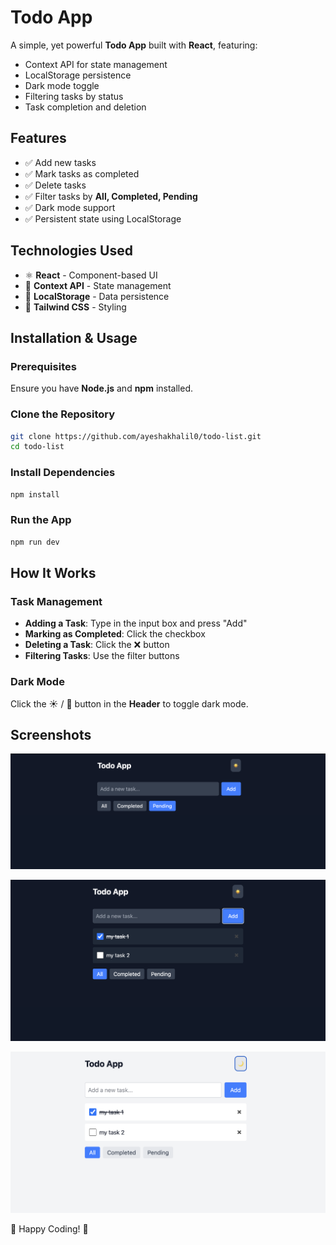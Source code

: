 # Todo App

A simple, yet powerful **Todo App** built with **React**, featuring:
- Context API for state management
- LocalStorage persistence
- Dark mode toggle
- Filtering tasks by status
- Task completion and deletion

## Features
- ✅ Add new tasks
- ✅ Mark tasks as completed
- ✅ Delete tasks
- ✅ Filter tasks by **All, Completed, Pending**
- ✅ Dark mode support
- ✅ Persistent state using LocalStorage

## Technologies Used
- ⚛ **React** - Component-based UI
- 🎯 **Context API** - State management
- 💾 **LocalStorage** - Data persistence
- 🎨 **Tailwind CSS** - Styling

## Installation & Usage
### Prerequisites
Ensure you have **Node.js** and **npm** installed.

### Clone the Repository
```sh
git clone https://github.com/ayeshakhalil0/todo-list.git
cd todo-list
```

### Install Dependencies
```sh
npm install
```

### Run the App
```sh
npm run dev
```

## How It Works
### Task Management
- **Adding a Task**: Type in the input box and press "Add"
- **Marking as Completed**: Click the checkbox
- **Deleting a Task**: Click the ❌ button
- **Filtering Tasks**: Use the filter buttons

### Dark Mode
Click the ☀️ / 🌙 button in the **Header** to toggle dark mode.

## Screenshots
![Image 1](https://github.com/ayeshakhalil0/todo-list/blob/main/src/assets/1.png)

![Image 2](https://github.com/ayeshakhalil0/todo-list/blob/main/src/assets/2.png) 

![Image 3](https://github.com/ayeshakhalil0/todo-list/blob/main/src/assets/3.png)

🚀 Happy Coding! 🎉

